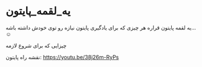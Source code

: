# یه_لقمه_پایتون
یه لقمه پایتون قراره هر چیزی که برای یادگیری پایتون نیازه رو توی خودش داشته باشه...☺️


چیزایی که برای شروع لازمه

نقشه راه پایتون:
https://youtu.be/38j26m-RyPs


